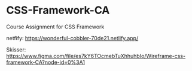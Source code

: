 # CSS-Framework-CA
Course Assignment for CSS Framework 

netfify: https://wonderful-cobbler-70de21.netlify.app/

Skisser: https://www.figma.com/file/es7kY6TOcmebTuXhhuhbIo/Wireframe-css-framework-CA?node-id=0%3A1
